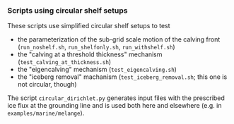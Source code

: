 ### Scripts using circular shelf setups

These scripts use simplified circular shelf setups to test

* the parameterization of the sub-grid scale motion of the calving front (`run_noshelf.sh`, `run_shelfonly.sh`, `run_withshelf.sh`)
* the "calving at a threshold thickness" mechanism (`test_calving_at_thickness.sh`)
* the "eigencalving" mechanism (`test_eigencalving.sh`)
* the "iceberg removal" machanism (`test_iceberg_removal.sh`; this one is not circular, though)

The script `circular_dirichlet.py` generates input files with the prescribed ice flux at the grounding line and is used both here and elsewhere (e.g. in `examples/marine/melange`).

